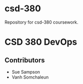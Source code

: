 # csd-380
Repository for csd-380 coursework.

# CSD 380 DevOps
## Contributors
- Sue Sampson
- Vanh Somchaleun 
